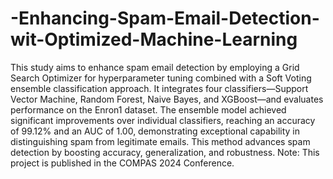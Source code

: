 # -Enhancing-Spam-Email-Detection-wit-Optimized-Machine-Learning
This study aims to enhance spam email detection by employing a Grid Search Optimizer for hyperparameter tuning combined with a Soft Voting ensemble classification approach. It integrates four classifiers—Support Vector Machine, Random Forest, Naive Bayes, and XGBoost—and evaluates performance on the Enron1 dataset. The ensemble model achieved significant improvements over individual classifiers, reaching an accuracy of 99.12% and an AUC of 1.00, demonstrating exceptional capability in distinguishing spam from legitimate emails. This method advances spam detection by boosting accuracy, generalization, and robustness.
Note: This project is published in the COMPAS 2024 Conference.
